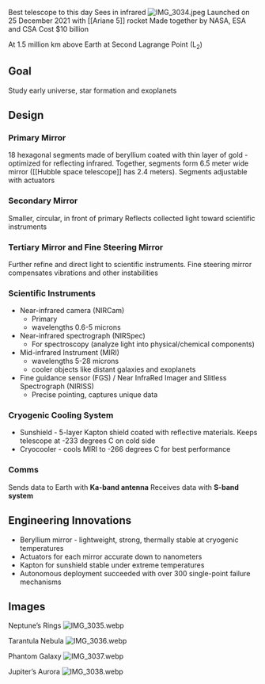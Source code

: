 Best telescope to this day
Sees in infrared
![IMG_3034.jpeg](img_3034.jpeg)
Launched on 25 December 2021 with [[Ariane 5]] rocket
Made together by NASA, ESA and CSA
Cost $10 billion

At 1.5 million km above Earth at Second Lagrange Point (L<sub>2</sub>)

## Goal

Study early universe, star formation and exoplanets

## Design

### Primary Mirror

18 hexagonal segments made of beryllium coated with thin layer of gold - optimized for reflecting infrared.
Together, segments form 6.5 meter wide mirror ([[Hubble space telescope]] has 2.4 meters).
Segments adjustable with actuators

### Secondary Mirror

Smaller, circular, in front of primary
Reflects collected light toward scientific instruments

### Tertiary Mirror and Fine Steering Mirror

Further refine and direct light to scientific instruments.
Fine steering mirror compensates vibrations and other instabilities

### Scientific Instruments

* Near-infrared camera (NIRCam)
  * Primary
  * wavelengths 0.6-5 microns
* Near-infrared spectrograph (NIRSpec)
  * For spectroscopy (analyze light into physical/chemical components)
* Mid-infrared Instrument (MIRI)
  * wavelengths 5-28 microns
  * cooler objects like distant galaxies and exoplanets
* Fine guidance sensor (FGS) / Near InfraRed Imager and Slitless Spectrograph (NIRISS)
  * Precise pointing, captures unique data

### Cryogenic Cooling System

* Sunshield - 5-layer Kapton shield coated with reflective materials. Keeps telescope at -233 degrees C on cold side
* Cryocooler - cools MIRI to -266 degrees C for best performance

### Comms

Sends data to Earth with **Ka-band antenna**
Receives data with **S-band system**

## Engineering Innovations

* Beryllium mirror - lightweight, strong, thermally stable at cryogenic temperatures
* Actuators for each mirror accurate down to nanometers
* Kapton for sunshield stable under extreme temperatures
* Autonomous deployment succeeded with over 300 single-point failure mechanisms

## Images

Neptune’s Rings
![IMG_3035.webp](img_3035.webp)

Tarantula Nebula
![IMG_3036.webp](img_3036.webp)

Phantom Galaxy
![IMG_3037.webp](img_3037.webp)

Jupiter’s Aurora
![IMG_3038.webp](img_3038.webp)
